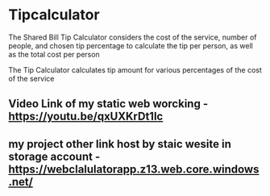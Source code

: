 # Tipcalculator
The Shared Bill Tip Calculator considers the cost of the service, number of people, and chosen tip percentage to calculate the tip per person, as well as the total cost per person


The Tip Calculator calculates tip amount for various percentages of the cost of the service

## Video Link of my static web worcking - https://youtu.be/qxUXKrDt1lc
## my project other link host by staic wesite in storage account -https://webclalulatorapp.z13.web.core.windows.net/


